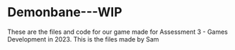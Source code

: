 # Demonbane---WIP
These are the files and code for our game made for Assessment 3 - Games Development in 2023.
This is the files made by Sam
